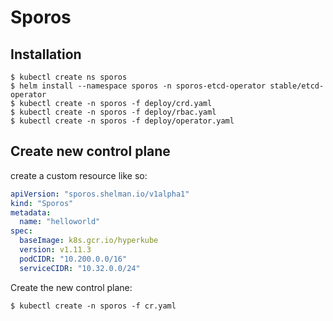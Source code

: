 # Sporos

## Installation
```
$ kubectl create ns sporos
$ helm install --namespace sporos -n sporos-etcd-operator stable/etcd-operator
$ kubectl create -n sporos -f deploy/crd.yaml
$ kubectl create -n sporos -f deploy/rbac.yaml
$ kubectl create -n sporos -f deploy/operator.yaml
```

## Create new control plane
create a custom resource like so:
```yaml
apiVersion: "sporos.shelman.io/v1alpha1"
kind: "Sporos"
metadata:
  name: "helloworld"
spec:
  baseImage: k8s.gcr.io/hyperkube
  version: v1.11.3
  podCIDR: "10.200.0.0/16"
  serviceCIDR: "10.32.0.0/24"
```

Create the new control plane:
```
$ kubectl create -n sporos -f cr.yaml
```
